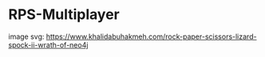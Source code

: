 # RPS-Multiplayer

image svg: https://www.khalidabuhakmeh.com/rock-paper-scissors-lizard-spock-ii-wrath-of-neo4j
